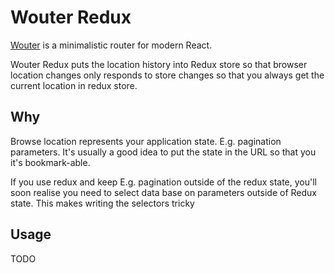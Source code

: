 # Wouter Redux

[Wouter](https://github.com/molefrog/wouter) is a minimalistic router for modern React.

Wouter Redux puts the location history into Redux store so that browser
location changes only responds to store changes so that you always get the
current location in redux store.

## Why

Browse location represents your application state. E.g. pagination parameters. It's usually a good idea to put the state in the URL so that you it's bookmark-able.

If you use redux and keep E.g. pagination outside of the redux state, you'll soon realise you need to select data base on parameters outside of Redux state. This makes writing the selectors tricky

## Usage

TODO
